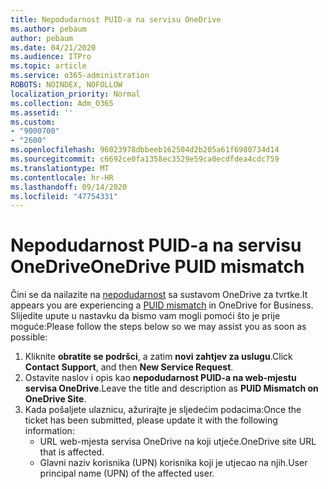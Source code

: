 ```yaml
---
title: Nepodudarnost PUID-a na servisu OneDrive
ms.author: pebaum
author: pebaum
ms.date: 04/21/2020
ms.audience: ITPro
ms.topic: article
ms.service: o365-administration
ROBOTS: NOINDEX, NOFOLLOW
localization_priority: Normal
ms.collection: Adm_O365
ms.assetid: ''
ms.custom:
- "9000700"
- "2600"
ms.openlocfilehash: 96023978dbbeeb162504d2b205a61f6980734d14
ms.sourcegitcommit: c6692ce0fa1358ec3529e59ca0ecdfdea4cdc759
ms.translationtype: MT
ms.contentlocale: hr-HR
ms.lasthandoff: 09/14/2020
ms.locfileid: "47754331"
---
```

# <a name="onedrive-puid-mismatch"></a><span data-ttu-id="0e6b4-102">Nepodudarnost PUID-a na servisu OneDrive</span><span class="sxs-lookup"><span data-stu-id="0e6b4-102">OneDrive PUID mismatch</span></span>
<span data-ttu-id="0e6b4-103">Čini se da nailazite na [nepodudarnost](https://docs.microsoft.com/sharepoint/support/administration/access-denied-or-need-permission-error-sharepoint-online-or-onedrive-for-business#when-accessing-a-onedrive-site) sa sustavom OneDrive za tvrtke.</span><span class="sxs-lookup"><span data-stu-id="0e6b4-103">It appears you are experiencing a [PUID mismatch](https://docs.microsoft.com/sharepoint/support/administration/access-denied-or-need-permission-error-sharepoint-online-or-onedrive-for-business#when-accessing-a-onedrive-site) in OneDrive for Business.</span></span> <span data-ttu-id="0e6b4-104">Slijedite upute u nastavku da bismo vam mogli pomoći što je prije moguće:</span><span class="sxs-lookup"><span data-stu-id="0e6b4-104">Please follow the steps below so we may assist you as soon as possible:</span></span>

1. <span data-ttu-id="0e6b4-105">Kliknite **obratite se podršci**, a zatim **novi zahtjev za uslugu**.</span><span class="sxs-lookup"><span data-stu-id="0e6b4-105">Click **Contact Support**, and then **New Service Request**.</span></span>
2. <span data-ttu-id="0e6b4-106">Ostavite naslov i opis kao **nepodudarnost PUID-a na web-mjestu servisa OneDrive**.</span><span class="sxs-lookup"><span data-stu-id="0e6b4-106">Leave the title and description as **PUID Mismatch on OneDrive Site**.</span></span>
3. <span data-ttu-id="0e6b4-107">Kada pošaljete ulaznicu, ažurirajte je sljedećim podacima:</span><span class="sxs-lookup"><span data-stu-id="0e6b4-107">Once the ticket has been submitted, please update it with the following information:</span></span>
    - <span data-ttu-id="0e6b4-108">URL web-mjesta servisa OneDrive na koji utječe.</span><span class="sxs-lookup"><span data-stu-id="0e6b4-108">OneDrive site URL that is affected.</span></span>
    - <span data-ttu-id="0e6b4-109">Glavni naziv korisnika (UPN) korisnika koji je utjecao na njih.</span><span class="sxs-lookup"><span data-stu-id="0e6b4-109">User principal name (UPN) of the affected user.</span></span>



